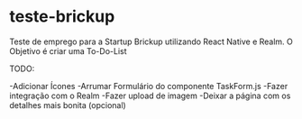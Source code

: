 # teste-brickup
Teste de emprego para a Startup Brickup utilizando React Native e Realm. O Objetivo é criar uma To-Do-List

TODO:

-Adicionar Ícones
-Arrumar Formulário do componente TaskForm.js
-Fazer integração com o Realm
-Fazer upload de imagem
-Deixar a página com os detalhes mais bonita (opcional)
